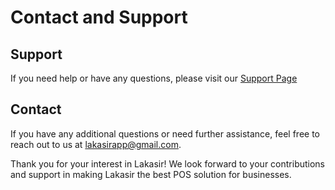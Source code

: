 # Contact and Support

<a name="support"></a>
## Support

If you need help or have any questions, please visit our [Support Page](https://lakasir.com/support)

<a name="contact"></a>
## Contact

If you have any additional questions or need further assistance, feel free to reach out to us at [lakasirapp@gmail.com](mailto:lakasirapp@gmail.com).

Thank you for your interest in Lakasir! We look forward to your contributions and support in making Lakasir the best POS solution for businesses.

